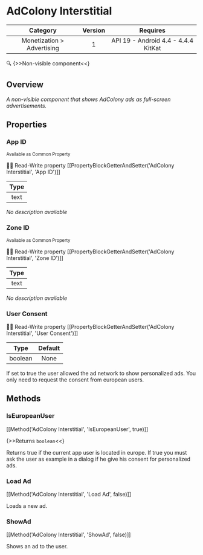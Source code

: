 # AdColony Interstitial

| Category | Version | Requires |
|:--------:|:-------:|:--------:|
|Monetization > Advertising|1|API 19 - Android 4.4 - 4.4.4 KitKat|

:mag: {>>Non-visible component<<}

## Overview

_A non-visible component that shows AdColony ads as full-screen advertisements._

## Properties

### App ID

<small>Available as Common Property</small>

:eyes::pencil: Read-Write property
[[PropertyBlockGetterAndSetter('AdColony Interstitial', 'App ID')]]

| Type |
|:----:|
|text|

_No description available_

### Zone ID

<small>Available as Common Property</small>

:eyes::pencil: Read-Write property
[[PropertyBlockGetterAndSetter('AdColony Interstitial', 'Zone ID')]]

| Type |
|:----:|
|text|

_No description available_

### User Consent



:eyes::pencil: Read-Write property
[[PropertyBlockGetterAndSetter('AdColony Interstitial', 'User Consent')]]

| Type | Default |
|:----:|:-------:|
|boolean|None|

If set to true the user allowed the ad network to show personalized ads. You only need to request the consent from european users.

## Methods

### IsEuropeanUser



[[Method('AdColony Interstitial', 'IsEuropeanUser', true)]]

{>>Returns `boolean`<<}


Returns true if the current app user is located in europe. If true you must ask the user as example in a dialog if he give his consent for personalized ads.

### Load Ad



[[Method('AdColony Interstitial', 'Load Ad', false)]]

Loads a new ad.

### ShowAd



[[Method('AdColony Interstitial', 'ShowAd', false)]]

Shows an ad to the user.